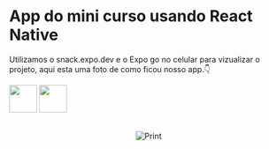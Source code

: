 # App do mini curso usando React Native
Utilizamos o snack.expo.dev e o Expo go no celular para vizualizar o projeto, aqui esta uma foto de como ficou nosso app.👇

<div>
<img height='50em' src="https://cdn.worldvectorlogo.com/logos/react-native-1.svg">                                                              
<img height='50em' src="https://cdn.worldvectorlogo.com/logos/expo-go-app.svg"> 
</div>
<br>
<p align="center">
  <img alt="Print" src="https://github.com/GabrielVesal/nada/blob/eed1f446764d17a9fe4b8e8be91e6e6666996048/Captura%20de%20tela%202023-11-24%20102419.png">
</p> 



